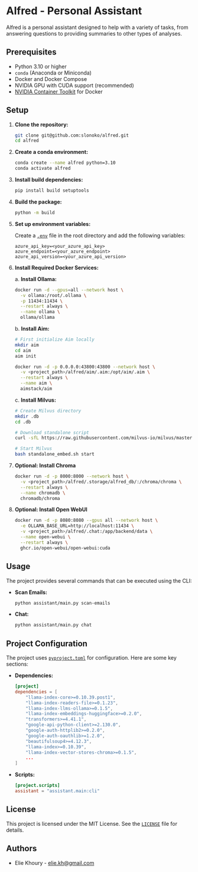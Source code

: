 # Alfred - Personal Assistant

Alfred is a personal assistant designed to help with a variety of tasks, from answering questions to providing summaries to other types of analyses.

## Prerequisites

- Python 3.10 or higher
- `conda` (Anaconda or Miniconda)
- Docker and Docker Compose
- NVIDIA GPU with CUDA support (recommended)
- [NVIDIA Container Toolkit](https://docs.nvidia.com/datacenter/cloud-native/container-toolkit/latest/install-guide.html#installing-with-apt) for Docker

## Setup

1. **Clone the repository:**

    ```sh
    git clone git@github.com:slonoko/alfred.git
    cd alfred
    ```

2. **Create a conda environment:**

    ```sh
    conda create --name alfred python=3.10
    conda activate alfred
    ```

3. **Install build dependencies:**

    ```sh
    pip install build setuptools
    ```

4. **Build the package:**

    ```sh
    python -m build
    ```

5. **Set up environment variables:**

    Create a [`.env`](.env ) file in the root directory and add the following variables:

    ```env
    azure_api_key=<your_azure_api_key>
    azure_endpoint=<your_azure_endpoint>
    azure_api_version=<your_azure_api_version>
    ```

6. **Install Required Docker Services:**

    a. **Install Ollama:**
    ```sh
    docker run -d --gpus=all --network host \
      -v ollama:/root/.ollama \
      -p 11434:11434 \
      --restart always \
      --name ollama \
      ollama/ollama
    ```

    b. **Install Aim:**
    ```sh
    # First initialize Aim locally
    mkdir aim
    cd aim
    aim init

    docker run -d -p 0.0.0.0:43800:43800 --network host \
      -v <project_path>/alfred/aim/.aim:/opt/aim/.aim \
      --restart always \
      --name aim \
      aimstack/aim
    ```

    c. **Install Milvus:**
    ```sh
    # Create Milvus directory
    mkdir .db
    cd .db

    # Download standalone script
    curl -sfL https://raw.githubusercontent.com/milvus-io/milvus/master/scripts/standalone_embed.sh -o standalone_embed.sh

    # Start Milvus
    bash standalone_embed.sh start
    ```

7. **Optional: Install Chroma**

    ```sh
    docker run -d -p 8000:8000 --network host \
      -v <project_path>/alfred/.storage/alfred_db/:/chroma/chroma \
      --restart always \
      --name chromadb \
      chromadb/chroma
    ```

8. **Optional: Install Open WebUI**

    ```sh
    docker run -d -p 8080:8080 --gpus all --network host \
      -e OLLAMA_BASE_URL=http://localhost:11434 \
      -v <project_path>/alfred/.chat:/app/backend/data \
      --name open-webui \
      --restart always \
      ghcr.io/open-webui/open-webui:cuda
    ```

## Usage

The project provides several commands that can be executed using the CLI:

- **Scan Emails:**

    ```sh
    python assistant/main.py scan-emails
    ```

- **Chat:**

    ```sh
    python assistant/main.py chat
    ```

## Project Configuration

The project uses [`pyproject.toml`](pyproject.toml ) for configuration. Here are some key sections:

- **Dependencies:**

    ```toml
    [project]
    dependencies = [
        "llama-index-core>=0.10.39.post1",
        "llama-index-readers-file>=0.1.23",
        "llama-index-llms-ollama>=0.1.5",
        "llama-index-embeddings-huggingface>=0.2.0",
        "transformers>=4.41.1",
        "google-api-python-client>=2.130.0",
        "google-auth-httplib2>=0.2.0",
        "google-auth-oauthlib>=1.2.0",
        "beautifulsoup4>=4.12.3",
        "llama-index>=0.10.39",
        "llama-index-vector-stores-chroma>=0.1.5",
        ...
    ]
    ```

- **Scripts:**

    ```toml
    [project.scripts]
    assistant = "assistant.main:cli"
    ```

## License

This project is licensed under the MIT License. See the [`LICENSE`](LICENSE ) file for details.

## Authors

- Elie Khoury - [elie.kh@gmail.com](mailto:elie.kh@gmail.com)